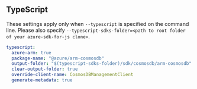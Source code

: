 ## TypeScript

These settings apply only when `--typescript` is specified on the command line.
Please also specify `--typescript-sdks-folder=<path to root folder of your azure-sdk-for-js clone>`.

``` yaml $(typescript)
typescript:
  azure-arm: true
  package-name: "@azure/arm-cosmosdb"
  output-folder: "$(typescript-sdks-folder)/sdk/cosmosdb/arm-cosmosdb"
  clear-output-folder: true
  override-client-name: CosmosDBManagementClient
  generate-metadata: true
```
